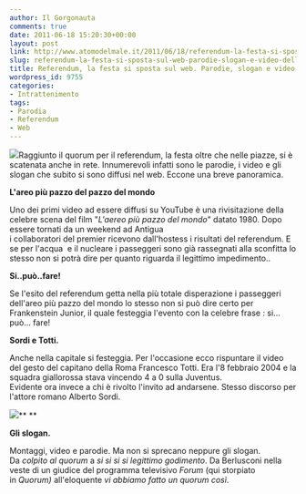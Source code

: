 ```yaml
---
author: Il Gorgonauta
comments: true
date: 2011-06-18 15:20:30+00:00
layout: post
link: http://www.atomodelmale.it/2011/06/18/referendum-la-festa-si-sposta-sul-web-parodie-slogan-e-video-della-rete/
slug: referendum-la-festa-si-sposta-sul-web-parodie-slogan-e-video-della-rete
title: Referendum, la festa si sposta sul web. Parodie, slogan e video della rete.
wordpress_id: 9755
categories:
- Intrattenimento
tags:
- Parodia
- Referendum
- Web
---
```


[![](http://www.atomodelmale.it/wp-content/uploads/2011/06/Aereo-Pdl-dopo-i-risultati-del-referendum.jpg)](http://www.atomodelmale.it/wp-content/uploads/2011/06/Aereo-Pdl-dopo-i-risultati-del-referendum.jpg)Raggiunto il quorum per il referendum, la festa oltre che nelle piazze, si è scatenata anche in rete. Innumerevoli infatti sono le parodie, i video e gli slogan che subito si sono diffusi nel web. Eccone una breve panoramica.

**L'areo più pazzo del pazzo del mondo**

Uno dei primi video ad essere diffusi su YouTube è una rivisitazione della celebre scena del film "_L'aereo più pazzo del mondo_" datato 1980. Dopo essere tornati da un weekend ad Antigua i collaboratori del premier ricevono dall'hostess i risultati del referendum. E se per l'acqua  e il nucleare i passeggeri sono già rassegnati alla sconfitta lo stesso non si potrà dire per quanto riguarda il legittimo impedimento..

**Si..può..fare!**

Se l'esito del referendum getta nella più totale disperazione i passeggeri dell'areo più pazzo del mondo lo stesso non si può dire certo per Frankenstein Junior, il quale festeggia l'evento con la celebre frase : si... può... fare!



**Sordi e Totti.**

Anche nella capitale si festeggia. Per l'occasione ecco rispuntare il video del gesto del capitano della Roma Francesco Totti. Era l'8 febbraio 2004 e la squadra giallorossa stava vincendo 4 a 0 sulla Juventus. Evidente ora invece a chi è rivolto l'invito ad andarsene. Stesso discorso per l'attore romano Alberto Sordi.


[![](http://www.atomodelmale.it/wp-content/uploads/2011/06/Colpito-al-quorum-300x300.jpg)](http://www.atomodelmale.it/wp-content/uploads/2011/06/Colpito-al-quorum.jpg)** **




**Gli slogan.**


Montaggi, video e parodie. Ma non si sprecano neppure gli slogan. Da _colpito al quorum_ a _si si si si legittimo godimento_. Da Berlusconi nella veste di un giudice del programma televisivo _Forum_ (qui storpiato in _Quorum)_ all'eloquente _vi abbiamo fatto un quorum così_.
